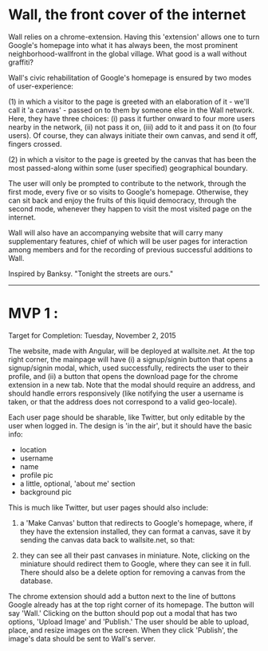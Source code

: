 # Wall, the front cover of the internet

Wall relies on a chrome-extension. Having this 'extension' allows one to turn Google's homepage into what it has always been, the most prominent neighborhood-wallfront in the global village. What good is a wall without graffiti?

Wall's civic rehabilitation of Google's homepage is ensured by two modes of user-experience:

(1) in which a visitor to the page is greeted with an elaboration of it - we'll call it 'a canvas' - passed on to them by someone else in the Wall network. Here, they have three choices: (i) pass it further onward to four more users nearby in the network, (ii) not pass it on, (iii) add to it and pass it on (to four users). Of course, they can always initiate their own canvas, and send it off, fingers crossed.

(2) in which a visitor to the page is greeted by the canvas that has been the most passed-along within some (user specified) geographical boundary.

The user will only be prompted to contribute to the network, through the first mode, every five or so visits to Google's homepage. Otherwise, they can sit back and enjoy the fruits of this liquid democracy, through the second mode, whenever they happen to visit the most visited page on the internet.

Wall will also have an accompanying website that will carry many supplementary features, chief of which will be user pages for interaction among members and for the recording of previous successful additions to Wall.

Inspired by Banksy. "Tonight the streets are ours."

* * *

# MVP 1 :
Target for Completion: Tuesday, November 2, 2015

The website, made with Angular, will be deployed at wallsite.net. At the top right corner, the mainpage will have (i) a signup/signin button that opens a signup/signin modal, which, used successfully, redirects the user to their profile, and (ii) a button that opens the download page for the chrome extension in a new tab. Note that the modal should require an address, and should handle errors responsively (like notifying the user a username is taken, or that the address does not correspond to a valid geo-locale). 

Each user page should be sharable, like Twitter, but only editable by the user when logged in. The design is 'in the air', but it should have the basic info: 
  - location
  - username
  - name
  - profile pic
  - a little, optional, 'about me' section
  - background pic


This is much like Twitter, but user pages should also include:

  1) a 'Make Canvas' button that redirects to Google's homepage, where, if they have the extension installed, they     can format a canvas, save it by sending the canvas data back to wallsite.net, so that:

  2) they can see all their past canvases in miniature. Note, clicking on the miniature should redirect them to       Google, where they can see it in full. There should also be a delete option for removing a canvas from the database.

The chrome extension should add a button next to the line of buttons Google already has at the top right corner of its homepage. The button will say 'Wall.' Clicking on the button should pop out a modal that has two options, 'Upload Image' and 'Publish.' The user should be able to upload, place, and resize images on the screen. When they click 'Publish', the image's data should be sent to Wall's server.


